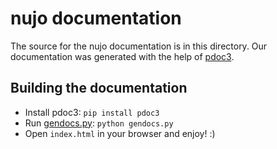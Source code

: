 # nujo documentation

The source for the nujo documentation is in this directory. 
Our documentation was generated with the help of [pdoc3](https://pdoc3.github.io/pdoc/).

## Building the documentation

- Install pdoc3: `pip install pdoc3`
- Run [gendocs.py](gendocs.py): `python gendocs.py`
- Open `index.html` in your browser and enjoy! :)
